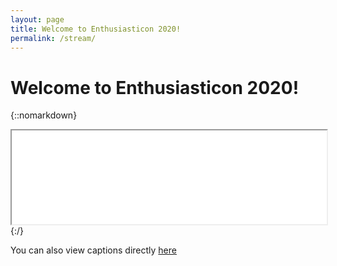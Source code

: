 ```yaml
---
layout: page
title: Welcome to Enthusiasticon 2020!
permalink: /stream/
---
```

# Welcome to Enthusiasticon 2020!

{::nomarkdown}
<iframe id="captionsFrame"
    src="//www.streamtext.net/player?event=enthusiasticon&chat=false&header=false&footer=false&title=false&controls=true"
    width="100%"> </iframe>
{:/}

You can also view captions directly [here](https://www.streamtext.net/player?event=enthusiasticon)
